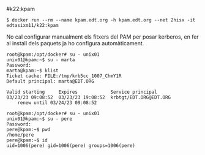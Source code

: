 #k22:kpam
```
$ docker run --rm --name kpam.edt.org -h kpam.edt.org --net 2hisx -it edtasixm11/k22:kpam
```

No cal configurar manualment els fitxers del PAM per posar kerberos,
en fer al install dels paquets ja ho configura automàticament.

```
root@kpam:/opt/docker# su - unix01
unix01@kpam:~$ su - marta
Password: 
marta@kpam:~$ klist
Ticket cache: FILE:/tmp/krb5cc_1007_ChmY1R
Default principal: marta@EDT.ORG

Valid starting     Expires            Service principal
03/23/23 09:08:52  03/23/23 19:08:52  krbtgt/EDT.ORG@EDT.ORG
	renew until 03/24/23 09:08:52
```

```
root@kpam:/opt/docker# su - unix01
unix01@kpam:~$ su - pere
Password: 
pere@kpam:~$ pwd
/home/pere
pere@kpam:~$ id
uid=1006(pere) gid=1006(pere) groups=1006(pere)
```
